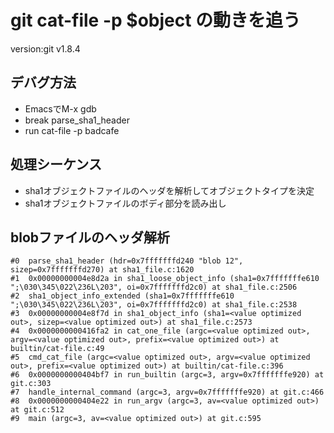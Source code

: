 # git cat-file -p $object の動きを追う

version:git v1.8.4

## デバグ方法
* EmacsでM-x gdb
* break parse_sha1_header
* run cat-file -p badcafe

## 処理シーケンス
* sha1オブジェクトファイルのヘッダを解析してオブジェクトタイプを決定
* sha1オブジェクトファイルのボディ部分を読み出し

## blobファイルのヘッダ解析
```
#0  parse_sha1_header (hdr=0x7fffffffd240 "blob 12", sizep=0x7fffffffd270) at sha1_file.c:1620
#1  0x00000000004e8d2a in sha1_loose_object_info (sha1=0x7fffffffe610 ";\030\345\022ۧ\236L\203", oi=0x7fffffffd2c0) at sha1_file.c:2506
#2  sha1_object_info_extended (sha1=0x7fffffffe610 ";\030\345\022ۧ\236L\203", oi=0x7fffffffd2c0) at sha1_file.c:2538
#3  0x00000000004e8f7d in sha1_object_info (sha1=<value optimized out>, sizep=<value optimized out>) at sha1_file.c:2573
#4  0x0000000000416fa2 in cat_one_file (argc=<value optimized out>, argv=<value optimized out>, prefix=<value optimized out>) at builtin/cat-file.c:49
#5  cmd_cat_file (argc=<value optimized out>, argv=<value optimized out>, prefix=<value optimized out>) at builtin/cat-file.c:396
#6  0x0000000000404bf7 in run_builtin (argc=3, argv=0x7fffffffe920) at git.c:303
#7  handle_internal_command (argc=3, argv=0x7fffffffe920) at git.c:466
#8  0x0000000000404e22 in run_argv (argc=3, av=<value optimized out>) at git.c:512
#9  main (argc=3, av=<value optimized out>) at git.c:595
```
